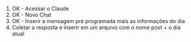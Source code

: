 1. OK - Acessar o Claude
2. OK - Novo Chat
3. OK - Inserir a mensagem pré programada mais as informações do dia
4. Coletar a resposta e inserir em um arquivo com o nome post + o dia atual